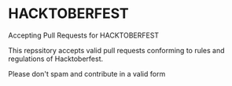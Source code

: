 # HACKTOBERFEST
Accepting Pull Requests for HACKTOBERFEST

This repssitory accepts valid pull requests conforming to rules and regulations of Hacktoberfest.

Please don't spam and contribute in a valid form
